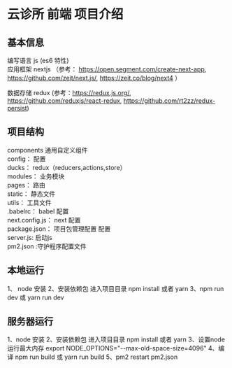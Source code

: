 云诊所 前端 项目介绍
===========


基本信息
--------

编写语言 js (es6 特性)<br>
应用框架 nextjs （参考： https://open.segment.com/create-next-app, https://github.com/zeit/next.js/, https://zeit.co/blog/next4 ）<br>

数据存储 redux (参考：https://redux.js.org/, https://github.com/reduxjs/react-redux, https://github.com/rt2zz/redux-persist)<br>


项目结构
--------

components 通用自定义组件 <br>
config： 配置<br>
ducks： redux（reducers,actions,store）<br>
modules： 业务模块<br>
pages： 路由<br>
static： 静态文件<br>
utils： 工具文件<br>
.babelrc： babel 配置<br>
next.config.js： next 配置<br>
package.json： 项目包管理配置 配置<br>
server.js: 启动js<br>
pm2.json :守护程序配置文件

本地运行
--------
1、 node 安装
2、安装依赖包 进入项目目录 npm install 或者 yarn 
3、npm run dev 或 yarn run dev

服务器运行
--------
1、node 安装
2、安装依赖包 进入项目目录 npm install 或者 yarn
3、设置node 运行最大内存 export NODE_OPTIONS="--max-old-space-size=4096"
4、编译 npm run build 或 yarn run build
5、pm2 restart pm2.json

